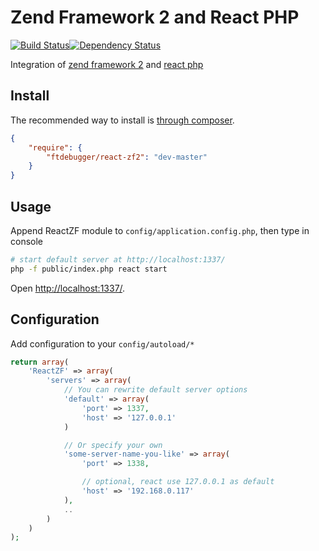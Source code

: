 Zend Framework 2 and React PHP
==============================

[![Build Status](https://travis-ci.org/ftdebugger/react-zf2.png?branch=master)](https://travis-ci.org/ftdebugger/react-zf2)[![Dependency Status](https://www.versioneye.com/user/projects/51960dd0296d61000200f905/badge.png)](https://www.versioneye.com/user/projects/51960dd0296d61000200f905)

Integration of [zend framework 2](https://github.com/zendframework/zf2) and [react php](https://github.com/reactphp/react)

Install
-------

The recommended way to install is [through composer](http://getcomposer.org).

```JSON
{
    "require": {
        "ftdebugger/react-zf2": "dev-master"
    }
}
```

Usage
-----

Append ReactZF module to `config/application.config.php`, then type in console

```BASH
# start default server at http://localhost:1337/
php -f public/index.php react start
```

Open [http://localhost:1337/](http://localhost:1337/).

Configuration
-------------

Add configuration to your `config/autoload/*`

```PHP
return array(
    'ReactZF' => array(
        'servers' => array(
            // You can rewrite default server options
            'default' => array(
                'port' => 1337,
                'host' => '127.0.0.1'
            )

            // Or specify your own
            'some-server-name-you-like' => array(
                'port' => 1338,

                // optional, react use 127.0.0.1 as default
                'host' => '192.168.0.117'
            ),
            ..
        )
    )
);
```